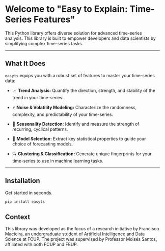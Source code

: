 # Welcome to "Easy to Explain: Time-Series Features"

This Python library offers diverse solution for advanced time-series analysis. This library is built to empower developers and data scientists by simplifying complex time-series tasks.

---

## What It Does

`easyts` equips you with a robust set of features to master your time-series data:

* 📈 **Trend Analysis:** Quantify the direction, strength, and stability of the trend in your time-series.

* ⚡️ **Noise & Volatility Modeling:** Characterize the randomness, complexity, and predictability of your time-series.

* 🌊 **Seasonality Detection:** Identify and measure the strength of recurring, cyclical patterns.

* 🤖 **Model Selection:** Extract key statistical properties to guide your choice of forecasting models.

* 🔍 **Clustering & Classification:** Generate unique fingerprints for your time-series to use in machine learning tasks.

---

## Installation

Get started in seconds.

```bash
pip install easyts 
```

## Context

This library was developed as the focus of a research initiative by Francisco Macieira, an undergraduate student of Artificial Intelligence and Data Science at FCUP. The project was supervised by Professor Moisés Santos, affiliated with both FCUP and FEUP.